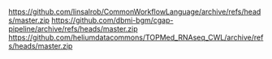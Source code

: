 https://github.com/linsalrob/CommonWorkflowLanguage/archive/refs/heads/master.zip
https://github.com/dbmi-bgm/cgap-pipeline/archive/refs/heads/master.zip
https://github.com/heliumdatacommons/TOPMed_RNAseq_CWL/archive/refs/heads/master.zip
